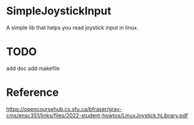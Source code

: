 # SimpleJoystickInput
A simple lib that helps you read joystick input in linux.

# TODO
add doc
add makefile


# Reference
https://opencoursehub.cs.sfu.ca/bfraser/grav-cms/ensc351/links/files/2022-student-howtos/LinuxJoystick.hLibrary.pdf
